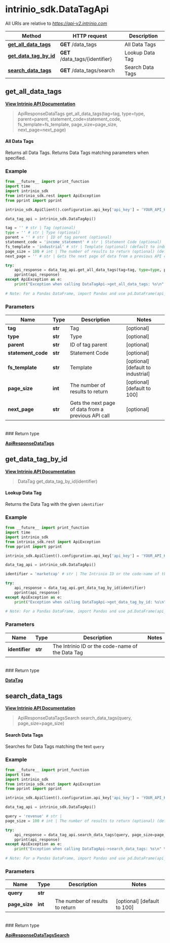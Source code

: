 # intrinio_sdk.DataTagApi

All URIs are relative to *https://api-v2.intrinio.com*

Method | HTTP request | Description
------------- | ------------- | -------------
[**get_all_data_tags**](DataTagApi.md#get_all_data_tags) | **GET** /data_tags | All Data Tags
[**get_data_tag_by_id**](DataTagApi.md#get_data_tag_by_id) | **GET** /data_tags/{identifier} | Lookup Data Tag
[**search_data_tags**](DataTagApi.md#search_data_tags) | **GET** /data_tags/search | Search Data Tags



[//]: # (START_OPERATION)

[//]: # (OPERATION:get_all_data_tags_v2)

[//]: # (ENDPOINT:/data_tags)

[//]: # (DOCUMENT_LINK:DataTagApi.md#get_all_data_tags)

## **get_all_data_tags**

[**View Intrinio API Documentation**](https://docs.intrinio.com/documentation/api_v2/get_all_data_tags_v2)

> ApiResponseDataTags get_all_data_tags(tag=tag, type=type, parent=parent, statement_code=statement_code, fs_template=fs_template, page_size=page_size, next_page=next_page)

#### All Data Tags


Returns all Data Tags. Returns Data Tags matching parameters when specified.

### Example
[//]: # (START_CODE_EXAMPLE)

```python
from __future__ import print_function
import time
import intrinio_sdk
from intrinio_sdk.rest import ApiException
from pprint import pprint

intrinio_sdk.ApiClient().configuration.api_key['api_key'] = 'YOUR_API_KEY'

data_tag_api = intrinio_sdk.DataTagApi()

tag = '' # str | Tag (optional)
type = '' # str | Type (optional)
parent = '' # str | ID of tag parent (optional)
statement_code = 'income_statement' # str | Statement Code (optional)
fs_template = 'industrial' # str | Template (optional) (default to industrial)
page_size = 100 # int | The number of results to return (optional) (default to 100)
next_page = '' # str | Gets the next page of data from a previous API call (optional)

try:
    api_response = data_tag_api.get_all_data_tags(tag=tag, type=type, parent=parent, statement_code=statement_code, fs_template=fs_template, page_size=page_size, next_page=next_page)
    pprint(api_response)
except ApiException as e:
    print("Exception when calling DataTagApi->get_all_data_tags: %s\n" % e)
    
# Note: For a Pandas DataFrame, import Pandas and use pd.DataFrame(api_response.property_name_dict) 
```
[//]: # (END_CODE_EXAMPLE)

### Parameters

Name | Type | Description  | Notes
------------- | ------------- | ------------- | -------------
 **tag** | **str**| Tag | [optional] 
 **type** | **str**| Type | [optional] 
 **parent** | **str**| ID of tag parent | [optional] 
 **statement_code** | **str**| Statement Code | [optional] 
 **fs_template** | **str**| Template | [optional] [default to industrial]
 **page_size** | **int**| The number of results to return | [optional] [default to 100]
 **next_page** | **str**| Gets the next page of data from a previous API call | [optional] 
<br/>
### Return type

[**ApiResponseDataTags**](ApiResponseDataTags.md)

[//]: # (END_OPERATION)


[//]: # (START_OPERATION)

[//]: # (OPERATION:get_data_tag_by_id_v2)

[//]: # (ENDPOINT:/data_tags/{identifier})

[//]: # (DOCUMENT_LINK:DataTagApi.md#get_data_tag_by_id)

## **get_data_tag_by_id**

[**View Intrinio API Documentation**](https://docs.intrinio.com/documentation/api_v2/get_data_tag_by_id_v2)

> DataTag get_data_tag_by_id(identifier)

#### Lookup Data Tag


Returns the Data Tag with the given `identifier`

### Example
[//]: # (START_CODE_EXAMPLE)

```python
from __future__ import print_function
import time
import intrinio_sdk
from intrinio_sdk.rest import ApiException
from pprint import pprint

intrinio_sdk.ApiClient().configuration.api_key['api_key'] = 'YOUR_API_KEY'

data_tag_api = intrinio_sdk.DataTagApi()

identifier = 'marketcap' # str | The Intrinio ID or the code-name of the Data Tag

try:
    api_response = data_tag_api.get_data_tag_by_id(identifier)
    pprint(api_response)
except ApiException as e:
    print("Exception when calling DataTagApi->get_data_tag_by_id: %s\n" % e)
    
# Note: For a Pandas DataFrame, import Pandas and use pd.DataFrame(api_response.property_name_dict) 
```
[//]: # (END_CODE_EXAMPLE)

### Parameters

Name | Type | Description  | Notes
------------- | ------------- | ------------- | -------------
 **identifier** | **str**| The Intrinio ID or the code-name of the Data Tag | 
<br/>
### Return type

[**DataTag**](DataTag.md)

[//]: # (END_OPERATION)


[//]: # (START_OPERATION)

[//]: # (OPERATION:search_data_tags_v2)

[//]: # (ENDPOINT:/data_tags/search)

[//]: # (DOCUMENT_LINK:DataTagApi.md#search_data_tags)

## **search_data_tags**

[**View Intrinio API Documentation**](https://docs.intrinio.com/documentation/api_v2/search_data_tags_v2)

> ApiResponseDataTagsSearch search_data_tags(query, page_size=page_size)

#### Search Data Tags


Searches for Data Tags matching the text `query`

### Example
[//]: # (START_CODE_EXAMPLE)

```python
from __future__ import print_function
import time
import intrinio_sdk
from intrinio_sdk.rest import ApiException
from pprint import pprint

intrinio_sdk.ApiClient().configuration.api_key['api_key'] = 'YOUR_API_KEY'

data_tag_api = intrinio_sdk.DataTagApi()

query = 'revenue' # str | 
page_size = 100 # int | The number of results to return (optional) (default to 100)

try:
    api_response = data_tag_api.search_data_tags(query, page_size=page_size)
    pprint(api_response)
except ApiException as e:
    print("Exception when calling DataTagApi->search_data_tags: %s\n" % e)
    
# Note: For a Pandas DataFrame, import Pandas and use pd.DataFrame(api_response.property_name_dict) 
```
[//]: # (END_CODE_EXAMPLE)

### Parameters

Name | Type | Description  | Notes
------------- | ------------- | ------------- | -------------
 **query** | **str**|  | 
 **page_size** | **int**| The number of results to return | [optional] [default to 100]
<br/>
### Return type

[**ApiResponseDataTagsSearch**](ApiResponseDataTagsSearch.md)

[//]: # (END_OPERATION)

